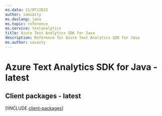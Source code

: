 ```yaml
---
ms.data: 11/07/2022
author: samvaity
ms.devlang: java
ms.topic: reference
ms.service: textanalytics
title: Azure Text Analytics SDK for Java
description: Reference for Azure Text Analytics SDK for Java
ms.author: savaity
---
```

# Azure Text Analytics SDK for Java - latest

## Client packages - latest
[!INCLUDE [client-packages](text-analytics-client-index.md)]